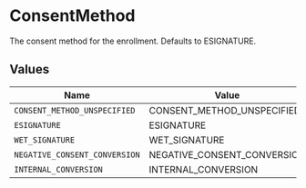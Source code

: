 # ConsentMethod

The consent method for the enrollment. Defaults to ESIGNATURE.


## Values

| Name                          | Value                         |
| ----------------------------- | ----------------------------- |
| `CONSENT_METHOD_UNSPECIFIED`  | CONSENT_METHOD_UNSPECIFIED    |
| `ESIGNATURE`                  | ESIGNATURE                    |
| `WET_SIGNATURE`               | WET_SIGNATURE                 |
| `NEGATIVE_CONSENT_CONVERSION` | NEGATIVE_CONSENT_CONVERSION   |
| `INTERNAL_CONVERSION`         | INTERNAL_CONVERSION           |